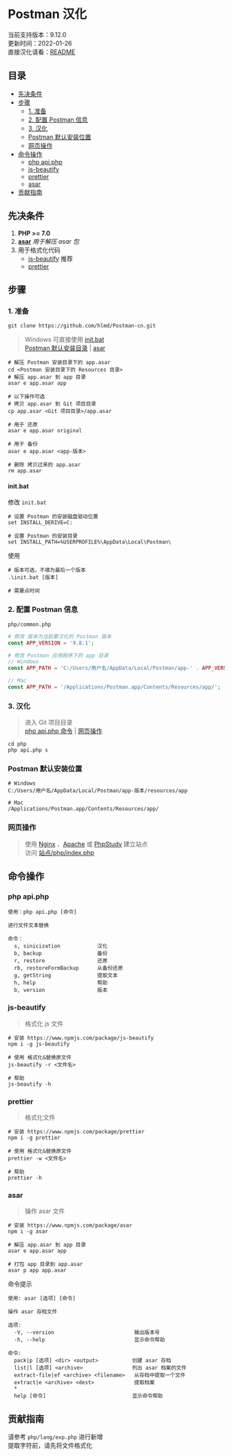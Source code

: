 # Postman 汉化

当前支持版本：9.12.0  
更新时间：2022-01-26  
直接汉化请看：[README](README.md)

## 目录
 + [先决条件](#先决条件)
 + [步骤](#步骤)
   + [1. 准备](#1-准备)
   + [2. 配置 Postman 信息](#2-配置-postman-信息)
   + [3. 汉化](#3-汉化)
   + [Postman 默认安装位置](#postman-默认安装位置)
   + [网页操作](#网页操作)
 + [命令操作](#命令操作)
   + [php api.php](#php-apiphp)
   + [js-beautify](#js-beautify)
   + [prettier](#prettier)
   + [asar](#asar)
 + [贡献指南](#贡献指南)

## 先决条件

1. **PHP >= 7.0**
2. **[asar](#asar)** *用于解压 asar 包*
3. 用于格式化代码
    + [js-beautify](#js-beautify) 推荐
    + [prettier](#prettier)

## 步骤

### 1. 准备

```shell
git clone https://github.com/hlmd/Postman-cn.git
```

> Windows 可直接使用 [init.bat](#initbat)  
> [Postman 默认安装目录](#postman-默认安装位置) | [asar](#asar)

```shell
# 解压 Postman 安装目录下的 app.asar 
cd <Postman 安装目录下的 Resources 目录>
# 解压 app.asar 到 app 目录
asar e app.asar app

# 以下操作可选
# 拷贝 app.asar 到 Git 项目目录
cp app.asar <Git 项目目录>/app.asar

# 用于 还原
asar e app.asar original 

# 用于 备份
asar e app.asar <app-版本>

# 删除 拷贝过来的 app.asar
rm app.asar
```

#### init.bat

修改 `init.bat`

```shell
# 设置 Postman 的安装磁盘驱动位置
set INSTALL_DERIVE=C:

# 设置 Postman 的安装目录
set INSTALL_PATH=%USERPROFILE%\AppData\Local\Postman\
```

使用

```shell
# 版本可选，不填为最后一个版本
.\init.bat [版本]

# 需要点时间
```

### 2. 配置 Postman 信息

`php/common.php`

```php
# 修改 版本为当前要汉化的 Postman 版本 
const APP_VERSION = '9.8.1';

# 修改 Postman 应用程序下的 app 目录
// Windows
const APP_PATH = 'C:/Users/用户名/AppData/Local/Postman/app-' . APP_VERSION . '/resources/app/';

// Mac
const APP_PATH = '/Applications/Postman.app/Contents/Resources/app/';

```

### 3. 汉化
> 进入 Git 项目目录  
> [php api.php 命令](#php-apiphp) | [网页操作](#网页操作)

```shell
cd php
php api.php s
```

### Postman 默认安装位置

```
# Windows
C:/Users/用户名/AppData/Local/Postman/app-版本/resources/app

# Mac
/Applications/Postman.app/Contents/Resources/app/
```

### 网页操作
> 使用 [Nginx](http://nginx.org/) 、[Apache](https://httpd.apache.org/) 或 [PhpStudy](https://www.xp.cn/) 建立站点  
> 访问 [站点/php/index.php](站点/php/index.php)




## 命令操作

### php api.php

```
使用：php api.php [命令]

进行文件文本替换

命令：
  s, sinicization            汉化
  b, backup                  备份
  r, restore                 还原
  rb, restoreFormBackup      从备份还原
  g, getString               提取文本
  h, help                    帮助
  b, version                 版本

```

### js-beautify

> 格式化 js 文件

```shell
# 安装 https://www.npmjs.com/package/js-beautify
npm i -g js-beautify

# 使用 格式化&替换原文件
js-beautify -r <文件名>

# 帮助
js-beautify -h
```

### prettier

> 格式化文件

```shell
# 安装 https://www.npmjs.com/package/prettier
npm i -g prettier

# 使用 格式化&替换原文件
prettier -w <文件名>

# 帮助
prettier -h
```

### asar

> 操作 asar 文件

```shell
# 安装 https://www.npmjs.com/package/asar
npm i -g asar

# 解压 app.asar 到 app 目录
asar e app.asar app

# 打包 app 目录到 app.asar
asar p app app.asar
```

命令提示

```
使用: asar [选项] [命令]

操作 asar 存档文件

选项:
  -V, --version                          输出版本号
  -h, --help                             显示命令帮助

命令:
  pack|p [选项] <dir> <output>           创建 asar 存档
  list|l [选项] <archive>                列出 asar 档案的文件
  extract-file|ef <archive> <filename>   从存档中提取一个文件
  extract|e <archive> <dest>             提取档案
  *
  help [命令]                            显示命令帮助
```


## 贡献指南
请参考 `php/lang/exp.php` 进行新增  
提取字符前，请先将文件格式化